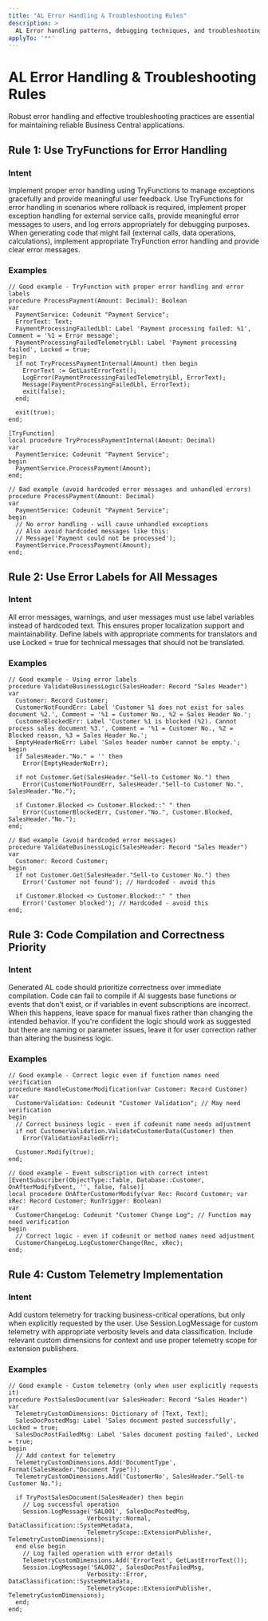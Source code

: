 ```yaml
---
title: "AL Error Handling & Troubleshooting Rules"
description: >
  AL Error handling patterns, debugging techniques, and troubleshooting guidelines for AL development
applyTo: '**'
---
```


# AL Error Handling & Troubleshooting Rules

Robust error handling and effective troubleshooting practices are essential for maintaining reliable Business Central applications.

## Rule 1: Use TryFunctions for Error Handling

### Intent
Implement proper error handling using TryFunctions to manage exceptions gracefully and provide meaningful user feedback. Use TryFunctions for error handling in scenarios where rollback is required, implement proper exception handling for external service calls, provide meaningful error messages to users, and log errors appropriately for debugging purposes. When generating code that might fail (external calls, data operations, calculations), implement appropriate TryFunction error handling and provide clear error messages.

### Examples

```al
// Good example - TryFunction with proper error handling and error labels
procedure ProcessPayment(Amount: Decimal): Boolean
var
  PaymentService: Codeunit "Payment Service";
  ErrorText: Text;
  PaymentProcessingFailedLbl: Label 'Payment processing failed: %1', Comment = '%1 = Error message';
  PaymentProcessingFailedTelemetryLbl: Label 'Payment processing failed', Locked = true;
begin
  if not TryProcessPaymentInternal(Amount) then begin
    ErrorText := GetLastErrorText();
    LogError(PaymentProcessingFailedTelemetryLbl, ErrorText);
    Message(PaymentProcessingFailedLbl, ErrorText);
    exit(false);
  end;
  
  exit(true);
end;

[TryFunction]
local procedure TryProcessPaymentInternal(Amount: Decimal)
var
  PaymentService: Codeunit "Payment Service";
begin
  PaymentService.ProcessPayment(Amount);
end;
```

```al
// Bad example (avoid hardcoded error messages and unhandled errors)
procedure ProcessPayment(Amount: Decimal)
var
  PaymentService: Codeunit "Payment Service";
begin
  // No error handling - will cause unhandled exceptions
  // Also avoid hardcoded messages like this:
  // Message('Payment could not be processed');
  PaymentService.ProcessPayment(Amount);
end;
```

## Rule 2: Use Error Labels for All Messages

### Intent
All error messages, warnings, and user messages must use label variables instead of hardcoded text. This ensures proper localization support and maintainability. Define labels with appropriate comments for translators and use Locked = true for technical messages that should not be translated.

### Examples

```al
// Good example - Using error labels
procedure ValidateBusinessLogic(SalesHeader: Record "Sales Header")
var
  Customer: Record Customer;
  CustomerNotFoundErr: Label 'Customer %1 does not exist for sales document %2.', Comment = '%1 = Customer No., %2 = Sales Header No.';
  CustomerBlockedErr: Label 'Customer %1 is blocked (%2). Cannot process sales document %3.', Comment = '%1 = Customer No., %2 = Blocked reason, %3 = Sales Header No.';
  EmptyHeaderNoErr: Label 'Sales header number cannot be empty.';
begin
  if SalesHeader."No." = '' then
    Error(EmptyHeaderNoErr);
  
  if not Customer.Get(SalesHeader."Sell-to Customer No.") then
    Error(CustomerNotFoundErr, SalesHeader."Sell-to Customer No.", SalesHeader."No.");
          
  if Customer.Blocked <> Customer.Blocked::" " then
    Error(CustomerBlockedErr, Customer."No.", Customer.Blocked, SalesHeader."No.");
end;
```

```al
// Bad example (avoid hardcoded error messages)
procedure ValidateBusinessLogic(SalesHeader: Record "Sales Header")
var
  Customer: Record Customer;
begin
  if not Customer.Get(SalesHeader."Sell-to Customer No.") then
    Error('Customer not found'); // Hardcoded - avoid this
    
  if Customer.Blocked <> Customer.Blocked::" " then
    Error('Customer blocked'); // Hardcoded - avoid this
end;
```

## Rule 3: Code Compilation and Correctness Priority

### Intent
Generated AL code should prioritize correctness over immediate compilation. Code can fail to compile if AI suggests base functions or events that don't exist, or if variables in event subscriptions are incorrect. When this happens, leave space for manual fixes rather than changing the intended behavior. If you're confident the logic should work as suggested but there are naming or parameter issues, leave it for user correction rather than altering the business logic.

### Examples

```al
// Good example - Correct logic even if function names need verification
procedure HandleCustomerModification(var Customer: Record Customer)
var
  CustomerValidation: Codeunit "Customer Validation"; // May need verification
begin
  // Correct business logic - even if codeunit name needs adjustment
  if not CustomerValidation.ValidateCustomerData(Customer) then
    Error(ValidationFailedErr);

  Customer.Modify(true);
end;
```

```al
// Good example - Event subscription with correct intent
[EventSubscriber(ObjectType::Table, Database::Customer, OnAfterModifyEvent, '', false, false)]
local procedure OnAfterCustomerModify(var Rec: Record Customer; var xRec: Record Customer; RunTrigger: Boolean)
var
  CustomerChangeLog: Codeunit "Customer Change Log"; // Function may need verification
begin
  // Correct logic - even if codeunit or method names need adjustment
  CustomerChangeLog.LogCustomerChange(Rec, xRec);
end;
```

## Rule 4: Custom Telemetry Implementation

### Intent
Add custom telemetry for tracking business-critical operations, but only when explicitly requested by the user. Use Session.LogMessage for custom telemetry with appropriate verbosity levels and data classification. Include relevant custom dimensions for context and use proper telemetry scope for extension publishers.

### Examples

```al
// Good example - Custom telemetry (only when user explicitly requests it)
procedure PostSalesDocument(var SalesHeader: Record "Sales Header")
var
  TelemetryCustomDimensions: Dictionary of [Text, Text];
  SalesDocPostedMsg: Label 'Sales document posted successfully', Locked = true;
  SalesDocPostFailedMsg: Label 'Sales document posting failed', Locked = true;
begin
  // Add context for telemetry
  TelemetryCustomDimensions.Add('DocumentType', Format(SalesHeader."Document Type"));
  TelemetryCustomDimensions.Add('CustomerNo', SalesHeader."Sell-to Customer No.");
  
  if TryPostSalesDocument(SalesHeader) then begin
    // Log successful operation
    Session.LogMessage('SAL001', SalesDocPostedMsg, 
                      Verbosity::Normal, DataClassification::SystemMetadata,
                      TelemetryScope::ExtensionPublisher, TelemetryCustomDimensions);
  end else begin
    // Log failed operation with error details
    TelemetryCustomDimensions.Add('ErrorText', GetLastErrorText());
    Session.LogMessage('SAL002', SalesDocPostFailedMsg, 
                      Verbosity::Error, DataClassification::SystemMetadata,
                      TelemetryScope::ExtensionPublisher, TelemetryCustomDimensions);
  end;
end;
``` 
